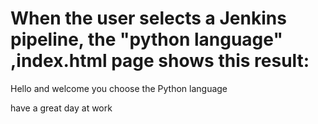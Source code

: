 When the user selects a Jenkins pipeline, the "python language" ,index.html page shows this result:
===================================================================================================
Hello and welcome you choose the Python language

have a great day at work
